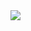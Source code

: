 <img src="https://capsule-render.vercel.app/api?type=slice&color=auto&height=300&section=header&text=Hi%20there&fontSize=90" />
